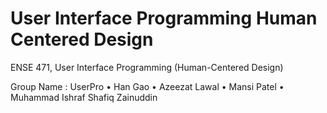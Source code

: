 # User Interface Programming Human Centered Design 
ENSE 471, User Interface Programming (Human-Centered Design)

Group Name : UserPro
• Han Gao
• Azeezat Lawal 
• Mansi Patel
• Muhammad Ishraf Shafiq Zainuddin
